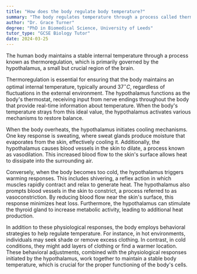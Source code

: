 ```yaml
---
title: "How does the body regulate body temperature?"
summary: "The body regulates temperature through a process called thermoregulation, primarily controlled by the hypothalamus in the brain."
author: "Dr. Grace Turner"
degree: "PhD in Biomedical Science, University of Leeds"
tutor_type: "GCSE Biology Tutor"
date: 2024-03-25
---
```


The human body maintains a stable internal temperature through a process known as thermoregulation, which is primarily governed by the hypothalamus, a small but crucial region of the brain.

Thermoregulation is essential for ensuring that the body maintains an optimal internal temperature, typically around $37^\circ C$, regardless of fluctuations in the external environment. The hypothalamus functions as the body's thermostat, receiving input from nerve endings throughout the body that provide real-time information about temperature. When the body's temperature strays from this ideal value, the hypothalamus activates various mechanisms to restore balance.

When the body overheats, the hypothalamus initiates cooling mechanisms. One key response is sweating, where sweat glands produce moisture that evaporates from the skin, effectively cooling it. Additionally, the hypothalamus causes blood vessels in the skin to dilate, a process known as vasodilation. This increased blood flow to the skin's surface allows heat to dissipate into the surrounding air.

Conversely, when the body becomes too cold, the hypothalamus triggers warming responses. This includes shivering, a reflex action in which muscles rapidly contract and relax to generate heat. The hypothalamus also prompts blood vessels in the skin to constrict, a process referred to as vasoconstriction. By reducing blood flow near the skin's surface, this response minimizes heat loss. Furthermore, the hypothalamus can stimulate the thyroid gland to increase metabolic activity, leading to additional heat production.

In addition to these physiological responses, the body employs behavioral strategies to help regulate temperature. For instance, in hot environments, individuals may seek shade or remove excess clothing. In contrast, in cold conditions, they might add layers of clothing or find a warmer location. These behavioral adjustments, combined with the physiological responses initiated by the hypothalamus, work together to maintain a stable body temperature, which is crucial for the proper functioning of the body's cells.
    